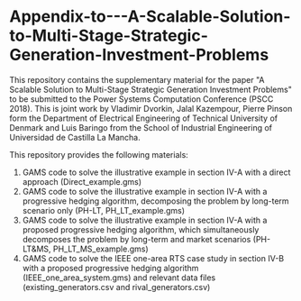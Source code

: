 # Appendix-to---A-Scalable-Solution-to-Multi-Stage-Strategic-Generation-Investment-Problems

This repository contains the supplementary material for the paper "A Scalable Solution to Multi-Stage Strategic Generation Investment Problems" to be submitted to the Power Systems Computation Conference (PSCC 2018). This is joint work by Vladimir Dvorkin, Jalal Kazempour, Pierre Pinson form the Department of Electrical Engineering of Technical University of Denmark and Luis Baringo from the School of Industrial Engineering of Universidad de Castilla La Mancha.

This repository provides the following materials: 
1. GAMS code to solve the illustrative example in section IV-A with a direct approach (Direct_example.gms)
2. GAMS code to solve the illustrative example in section IV-A with a progressive hedging algorithm, decomposing the problem by long-term scenario only (PH-LT, PH_LT_example.gms)
3. GAMS code to solve the illustrative example in section IV-A with a proposed progressive hedging algorithm, which simultaneously decomposes the problem by long-term and market scenarios (PH-LT&MS, PH_LT_MS_example.gms)
4. GAMS code to solve the IEEE one-area RTS case study in section IV-B with a proposed progressive hedging algorithm (IEEE_one_area_system.gms) and relevant data files (existing_generators.csv and rival_generators.csv) 

